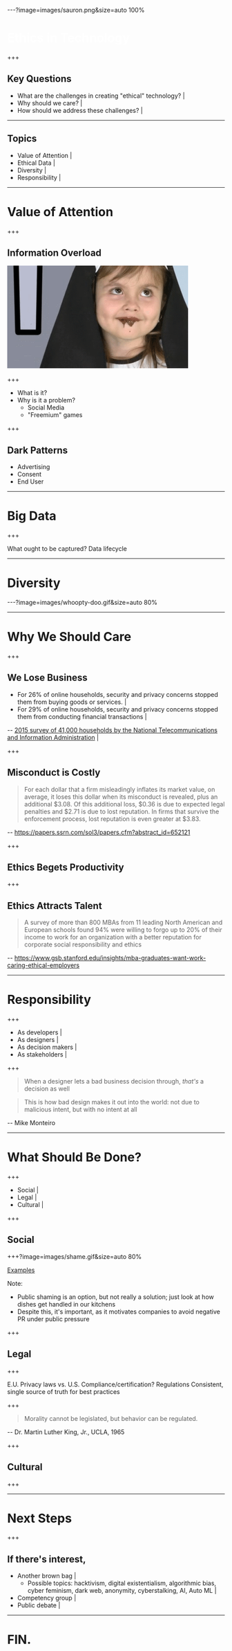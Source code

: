 ---?image=images/sauron.png&size=auto 100%
<h1 style="color: white" class="fragment"> Ethics in Technology </h1>

+++

## Key Questions

* What are the challenges in creating "ethical" technology? |
* Why should we care? |
* How should we address these challenges? |

---

## Topics 

* Value of Attention |
* Ethical Data |
* Diversity |
* Responsibility |

---

# Value of Attention

+++

## Information Overload

<img src="images/overload.gif" class="fragment" />

+++

* What is it?
* Why is it a problem?
  * Social Media 
  * "Freemium" games

+++

## Dark Patterns

* Advertising
* Consent
* End User

---

# Big Data

+++

What ought to be captured?
Data lifecycle

---

# Diversity

---?image=images/whoopty-doo.gif&size=auto 80%
 
---

# Why We Should Care

+++ 

## We Lose Business

* For 26% of online households, security and privacy concerns stopped them from buying goods or services. |
* For 29% of online households, security and privacy concerns stopped them from conducting financial transactions |

-- [2015 survey of 41,000 households by the National Telecommunications and Information Administration](https://www.ntia.doc.gov/blog/2016/lack-trust-internet-privacy-and-security-may-deter-economic-and-other-online-activities) |

+++

## Misconduct is Costly

> For each dollar that a firm misleadingly inflates its market value, on average, it loses this dollar when its misconduct is revealed, plus an additional $3.08. Of this additional loss, $0.36 is due to expected legal penalties and $2.71 is due to lost reputation. In firms that survive the enforcement process, lost reputation is even greater at $3.83.

-- https://papers.ssrn.com/sol3/papers.cfm?abstract_id=652121

+++

## Ethics Begets Productivity

+++

## Ethics Attracts Talent

> A survey of more than 800 MBAs from 11 leading North American and European schools found 94%  were willing to forgo up to 20% of their income to work for an organization with a better reputation for corporate social responsibility and ethics

-- https://www.gsb.stanford.edu/insights/mba-graduates-want-work-caring-ethical-employers

---

# Responsibility

+++

* As developers |
* As designers |
* As decision makers |
* As stakeholders |

+++

> When a designer lets a bad business decision through, *that's* a decision as well

> This is how bad design makes it out into the world: not due to malicious intent, but with no intent at all

-- Mike Monteiro 

---

# What Should Be Done?

+++

* Social |
* Legal |
* Cultural |

+++

## Social 

+++?image=images/shame.gif&size=auto 80%

<a href="https://darkpatterns.org/hall-of-shame" target="_blank" class="fragment">Examples</a>

Note:
* Public shaming is an option, but not really a solution; just look at how dishes get handled in our kitchens
* Despite this, it's important, as it motivates companies to avoid negative PR under public pressure

+++

## Legal

+++

E.U. Privacy laws vs. U.S.
Compliance/certification?
Regulations
Consistent, single source of truth for best practices

+++

> Morality cannot be legislated, but behavior can be regulated.

-- Dr. Martin Luther King, Jr., UCLA, 1965

+++

## Cultural

+++


---

# Next Steps

+++

## If there's interest,

* Another brown bag | 
  * Possible topics: hacktivism, digital existentialism, algorithmic bias, cyber feminism, dark web, anonymity, cyberstalking, AI, Auto ML | 
* Competency group |
* Public debate |

---

# FIN.
